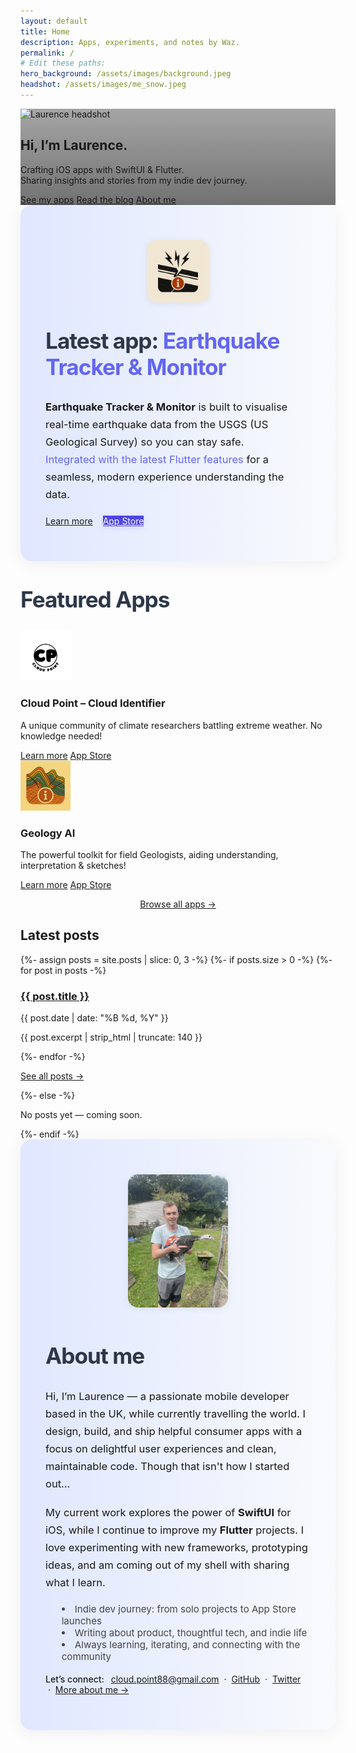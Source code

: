 ```yaml
---
layout: default
title: Home
description: Apps, experiments, and notes by Waz.
permalink: /
# Edit these paths:
hero_background: /assets/images/background.jpeg
headshot: /assets/images/me_snow.jpeg
---
```


<!-- HERO -->
<section class="hero" style="background-image: linear-gradient(to bottom, rgba(0,0,0,.35), rgba(0,0,0,.55)), url('{{ page.hero_background }}');">
  <div class="hero-inner">
    <img class="headshot" src="{{ page.headshot }}" alt="Laurence headshot" width="200" height="200" />
    <h1 class="hero-title">Hi, I’m Laurence.</h1>
    <p>
        Crafting iOS apps with SwiftUI &amp; Flutter.<br/>
        Sharing insights and stories from my indie dev journey.
    </p>
    <div class="hero-ctas">
      <a class="btn btn-primary" href="/apps/">See my apps</a>
      <a class="btn btn-ghost" href="/blog/">Read the blog</a>
      <a class="btn btn-ghost" href="/about/">About me</a>
    </div>
  </div>
</section>

<!-- LATEST APP -->
<section class="section latest-app-highlight" style="padding: 3.5rem 0; background: linear-gradient(90deg, #e0e7ff 0%, #f8fafc 100%); border-radius: 18px; box-shadow: 0 4px 24px rgba(60,60,120,0.08); margin-bottom: 2.5rem;">
  <div style="padding: 0 2.5rem; display: flex; align-items: center; justify-content: center; gap: 2.5rem; max-width: 1100px; margin: 0 auto; flex-wrap: wrap;">
    <div style="flex: 0 0 auto; display: flex; flex-direction: column; align-items: center;">
      <img class="card-icon" src="/assets/images/apps/earthquake-tracker/logo.png" alt="Geology AI logo" width="100" height="100" style="border-radius: 16px; box-shadow: 0 2px 12px rgba(0,0,0,0.07);" />
    </div>
    <div style="flex: 1 1 400px; min-width: 260px;">
      <h2 class="section-title" style="margin-top: 0; font-size: 2.2rem; letter-spacing: -1px; color: #2d3748;">Latest app: <span style="color: #6366f1;">Earthquake Tracker & Monitor</span></h2>
      <p class="card-body" style="font-size: 1.18em; line-height: 1.7; margin-bottom: 1.2em;">
        <strong>Earthquake Tracker & Monitor</strong> is built to visualise real-time earthquake data from the USGS (US Geological Survey) so you can stay safe.<br/>
        <span style="color: #6366f1;">Integrated with the latest Flutter features</span> for a seamless, modern experience understanding the data.
      </p>
      <div class="card-actions" style="display: flex; gap: 1rem;">
        <a class="btn btn-primary" href="/apps/geology-ai/">Learn more</a>
        <a class="btn btn-primary" style="background-color: #4f46e5; color: #fff; border: none; box-shadow: 0 2px 8px rgba(79,70,229,0.15);" href="https://apps.apple.com/az/app/earthquake-tracker-monitor/id6748315703" target="_blank" rel="noopener">App Store</a>    </div>
    </div>
  </div>
</section>

<!-- FEATURED APPS -->
<section class="section featured-apps-highlight">
  <div class="featured-wrap">
    <h2 class="section-title" style="margin-top: 0; font-size: 2.2rem; letter-spacing: -1px; color: #2d3748;">Featured Apps</h2>
    <div class="featured-grid">
      <!-- Cloud Point Card -->
      <div class="featured-card">
        <img class="card-icon" src="/assets/images/apps/cloud-point/logo.png" alt="Cloud Point logo" width="80" height="80" />
        <h3 class="card-title">Cloud Point – Cloud Identifier</h3>
        <p class="card-body">
          A unique community of climate researchers battling extreme weather. No knowledge needed!
        </p>
        <div class="card-actions">
          <a class="btn btn-sm btn-primary" href="/apps/cloud-point/">Learn more</a>
          <a class="btn btn-sm btn-accent" href="https://apps.apple.com/gb/app/cloud-point-cloud-identifier/id6480587789" target="_blank" rel="noopener">App Store</a>
        </div>
      </div>
      <!-- Geology AI Card -->
      <div class="featured-card">
        <img class="card-icon" src="/assets/images/apps/geology-ai/logo.png" alt="Geology AI logo" width="80" height="80" />
        <h3 class="card-title">Geology AI</h3>
        <p class="card-body">
          The powerful toolkit for field Geologists, aiding understanding, interpretation & sketches!
        </p>
        <div class="card-actions">
          <a class="btn btn-sm btn-primary" href="/apps/geology-ai/">Learn more</a>
          <a class="btn btn-sm btn-accent" href="https://apps.apple.com/my/app/geology-ai/id6745966254" target="_blank" rel="noopener">App Store</a>
        </div>
      </div>
    </div>
    <p class="section-cta" style="text-align: center;"><a href="/apps/">Browse all apps →</a></p>
  </div>
</section>



<!-- LATEST POSTS -->
<section class="section">
  <h2 class="section-title">Latest posts</h2>
  <div class="list-posts">
    {%- assign posts = site.posts | slice: 0, 3 -%}
    {%- if posts.size > 0 -%}
      {%- for post in posts -%}
      <article class="post-item">
        <h3><a href="{{ post.url }}">{{ post.title }}</a></h3>
        <p class="post-meta">{{ post.date | date: "%B %d, %Y" }}</p>
        <p class="post-excerpt">{{ post.excerpt | strip_html | truncate: 140 }}</p>
      </article>
      {%- endfor -%}
      <p class="section-cta"><a href="/blog/">See all posts →</a></p>
    {%- else -%}
      <p>No posts yet — coming soon.</p>
    {%- endif -%}
  </div>
</section>

<!-- MINI ABOUT -->
<section class="section about-highlight" style="padding: 3.5rem 0; background: linear-gradient(90deg, #e0e7ff 0%, #f8fafc 100%); border-radius: 18px; box-shadow: 0 4px 24px rgba(60,60,120,0.08); margin-bottom: 2.5rem;">
  <div style="padding: 0 2.5rem; display: flex; align-items: center; justify-content: center; gap: 2.5rem; max-width: 1100px; margin: 0 auto; flex-wrap: wrap;">
    <!-- Photo -->
    <div style="flex: 0 0 auto; display: flex; flex-direction: column; align-items: center;">
      <img class="about-headshot" src="assets/images/me_turkey.jpeg" alt="Laurence turkey picture" width="160" style="border-radius: 16px; box-shadow: 0 2px 12px rgba(0,0,0,0.07); margin-bottom: 1rem;" />
    </div>
    <!-- About Content -->
    <div style="flex: 1 1 400px; min-width: 260px;">
      <h2 class="section-title" style="margin-top: 0; font-size: 2.2rem; letter-spacing: -1px; color: #2d3748;">About me</h2>
      <p style="font-size: 1.18em; line-height: 1.7; margin-bottom: 1.1em;">
        Hi, I’m Laurence — a passionate mobile developer based in the UK, while currently travelling the world. I design, build, and ship helpful consumer apps with a focus on delightful user experiences and clean, maintainable code. Though that isn't how I started out...
      </p>
      <p style="font-size: 1.18em; line-height: 1.7; margin-bottom: 1.1em;">
        My current work explores the power of <strong>SwiftUI</strong> for iOS, while I continue to improve my <strong>Flutter</strong> projects. I love experimenting with new frameworks, prototyping ideas, and am coming out of my shell with sharing what I learn.
      </p>
      <ul style="list-style: disc inside; margin-bottom: 1.2em; color: #444; font-size: 1.08em;">
        <li>Indie dev journey: from solo projects to App Store launches</li>
        <li>Writing about product, thoughtful tech, and indie life</li>
        <li>Always learning, iterating, and connecting with the community</li>
      </ul>
      <p style="margin-bottom: 0;">
        <span style="font-weight: 500;">Let’s connect:</span>
        <a href="mailto:cloud.point88@gmail.com" style="margin-left: 0.5em;">cloud.point88@gmail.com</a>
        &nbsp;·&nbsp;
        <a href="https://github.com/LanceWW0">GitHub</a>
        &nbsp;·&nbsp;
        <a href="https://twitter.com/solodevdude">Twitter</a>
        &nbsp;·&nbsp;
        <a href="/about/">More about me →</a>
      </p>
    </div>
  </div>
</section>
